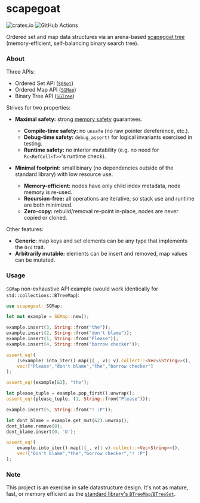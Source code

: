 # scapegoat

![crates.io](https://img.shields.io/crates/v/scapegoat.svg)
![GitHub Actions](https://github.com/tnballo/scapegoat/workflows/test/badge.svg)

Ordered set and map data structures via an arena-based [scapegoat tree](https://people.csail.mit.edu/rivest/pubs/GR93.pdf) (memory-efficient, self-balancing binary search tree).

### About

Three APIs:

* Ordered Set API ([`SGSet`](https://docs.rs/scapegoat/1.0.0/scapegoat/set/struct.SGSet.html))
* Ordered Map API ([`SGMap`](https://docs.rs/scapegoat/1.0.0/scapegoat/map/struct.SGMap.html))
* Binary Tree API ([`SGTree`](https://docs.rs/scapegoat/1.0.0/scapegoat/struct.SGTree.html))

Strives for two properties:

* **Maximal safety:** strong [memory safety](https://tiemoko.com/blog/blue-team-rust/) guarantees.
    * **Compile-time safety:** no `unsafe` (no raw pointer dereference, etc.).
    * **Debug-time safety:** `debug_assert!` for logical invariants exercised in testing.
    * **Runtime safety:** no interior mutability (e.g. no need for `Rc<RefCell<T>>`'s runtime check).

* **Minimal footprint:** small binary (no dependencies outside of the standard library) with low resource use.
    * **Memory-efficient:** nodes have only child index metadata, node memory is re-used.
    * **Recursion-free:** all operations are iterative, so stack use and runtime are both minimized.
    * **Zero-copy:** rebuild/removal re-point in-place, nodes are never copied or cloned.

Other features:

* **Generic:** map keys and set elements can be any type that implements the `Ord` trait.
* **Arbitrarily mutable:** elements can be insert and removed, map values can be mutated.

### Usage

`SGMap` non-exhaustive API example (would work identically for `std::collections::BTreeMap`):

```rust
use scapegoat::SGMap;

let mut example = SGMap::new();

example.insert(3, String::from("the"));
example.insert(2, String::from("don't blame"));
example.insert(1, String::from("Please"));
example.insert(4, String::from("borrow checker"));

assert_eq!(
    (&example).into_iter().map(|(_, v)| v).collect::<Vec<&String>>(),
    vec!["Please","don't blame","the","borrow checker"]
);

assert_eq!(example[&3], "the");

let please_tuple = example.pop_first().unwrap();
assert_eq!(please_tuple, (1, String::from("Please")));

example.insert(5, String::from("! :P"));

let dont_blame = example.get_mut(&2).unwrap();
dont_blame.remove(0);
dont_blame.insert(0, 'D');

assert_eq!(
    example.into_iter().map(|(_, v)| v).collect::<Vec<String>>(),
    vec!["Don't blame","the","borrow checker","! :P"]
);
```

### Note

This project is an exercise in safe datastructure design. It's not as mature, fast, or memory efficient as the [standard library's `BTreeMap`/`BTreeSet`](http://cglab.ca/~abeinges/blah/rust-btree-case/).